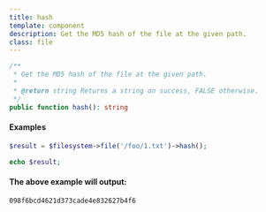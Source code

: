 ```yaml
---
title: hash
template: component
description: Get the MD5 hash of the file at the given path.
class: file
---
```


```php
/**
 * Get the MD5 hash of the file at the given path.
 *
 * @return string Returns a string on success, FALSE otherwise.
 */
public function hash(): string
```

#### Examples

```php
$result = $filesystem->file('/foo/1.txt')->hash();

echo $result;
```

#### The above example will output:

```text
098f6bcd4621d373cade4e832627b4f6
```
